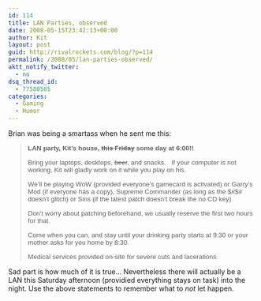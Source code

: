 ```yaml
---
id: 114
title: LAN Parties, observed
date: 2008-05-15T23:42:13+00:00
author: Kit
layout: post
guid: http://rivalrockets.com/blog/?p=114
permalink: /2008/05/lan-parties-observed/
aktt_notify_twitter:
  - no
dsq_thread_id:
  - 77580505
categories:
  - Gaming
  - Humor
---
```

<p class="MsoNormal">
  Brian was being a smartass when he sent me this:
</p>

> <p class="MsoNormal">
>   <strong><span style="font-size: x-small; font-family: Arial;"><span style="font-weight: bold; font-size: 10pt; font-family: Arial;">LAN party, Kit&#8217;s house, <span style="text-decoration: line-through;">this Friday</span> some day at 6:00!!</span></span></strong>
> </p>
> 
> <p class="MsoNormal">
>   <span style="font-size: x-small; font-family: Arial;"><span style="font-size: 10pt; font-family: Arial;">Bring your laptops, desktops, <span style="text-decoration: line-through;"> beer</span>, and snacks.   If your computer is not working, Kit will gladly work on it while you play on his.</span></span>
> </p>
> 
> <p class="MsoNormal">
>   <span style="font-size: x-small; font-family: Arial;"><span style="font-size: 10pt; font-family: Arial;">We&#8217;ll be playing WoW (provided everyone&#8217;s gamecard is activated) or Garry&#8217;s Mod (if everyone has a copy), Supreme Commander (as long as the $#$# doesn&#8217;t glitch) or Sins (if the latest patch doesn&#8217;t break the no CD key)</span></span>
> </p>
> 
> <p class="MsoNormal">
>   <span style="font-size: x-small; font-family: Arial;"><span style="font-size: 10pt; font-family: Arial;">Don&#8217;t worry about patching beforehand, we usually reserve the first two hours for that. </span></span>
> </p>
> 
> <p class="MsoNormal">
>   <span style="font-size: x-small; font-family: Arial;"><span style="font-size: 10pt; font-family: Arial;">Come when you can, and stay until your drinking party starts at 9:30 or your mother asks for you home by 8:30. </span></span>
> </p>
> 
> <p class="MsoNormal">
>   <span style="font-size: x-small; font-family: Arial;"><span style="font-size: 10pt; font-family: Arial;">Medical services provided on-site for severe cuts and lacerations. </span></span>
> </p>

<p class="MsoNormal">
  Sad part is how much of it is true&#8230; Nevertheless there will actually be a LAN this Saturday afternoon (providied everything stays on task) into the night. Use the above statements to remember what to <em>not</em> let happen.
</p>